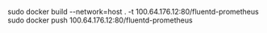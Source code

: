 sudo docker build --network=host  . -t 100.64.176.12:80/fluentd-prometheus
sudo docker push 100.64.176.12:80/fluentd-prometheus
